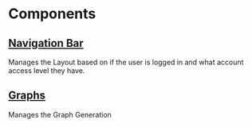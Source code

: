 # Components
## [Navigation Bar](NavBar.js)
Manages the Layout based on if the user is logged in and what account access level they have. 

## [Graphs](BarGraph.js) 
Manages the Graph Generation 